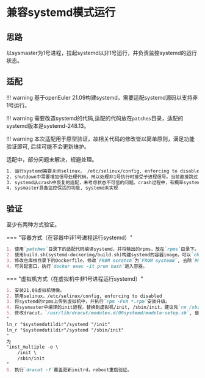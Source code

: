 # 兼容systemd模式运行

## 思路
以sysmaster为1号进程，拉起systemd以非1号运行，并负责监控systemd的运行状态。

## 适配
!!! warning
    基于openEuler 21.09构建systemd，需要适配systemd源码以支持非1号运行。

!!! warning
    需要改造systemd的代码,适配的代码放在`patches`目录，适配的systemd版本是systemd-248.13。

!!! warning
    本次适配用于原型验证，故相关代码的修改皆以简单原则，满足功能验证即可, 后续可能不会更新维护。

适配中，部分问题未解决，规避处理。

```bash
1. 运行systemd需要关闭selinux， /etc/selinux/config, enforcing to disabled
2. shutdown中需要增加信号处理代码，用以处理非1号执行时接受子进程信号。当前直接跳过，不做处理。
3. systemd从crash中恢复的适配，未考虑状态不可信的问题。crash过程中，有概率systemd无法从crash中恢复。
4. sysmaster具备监控保活的功能, systemd未实现
```

## 验证
至少有两种方式验证。

=== "容器方式（在容器中非1号进程运行systemd）"

```markdown
1. 使用`patches`目录下的适配代码编译systemd，并将输出的rpms，放在`rpms`目录下。
2. 使用build.sh(systemd-dockerimg/build.sh)构建systemd的容器image。可以`chroot rootfs  /bin/bash`，通过`password`命令修改登录密码，然后执行`build.sh`更新镜像。
3. 修改仓库根目录下的Dockerfile，修改`FROM scratch`为`FROM systemd`, 去除`#RUN rm -f /sbin/init`注释 并在根目录下执行`./docker-run.sh /usr/lib/systemd/systemd`
4. 可另起窗口，执行`docker exec -it prun bash`进入容器。
```

=== "虚拟机方式（在虚拟机中非1号进程运行systemd）"

```markdown
1. 安装21.09虚拟机镜像。
2. 禁用selinux，/etc/selinux/config, enforcing to disabled
3. 将systemd的rpms上传到虚拟机中，并执行`rpm -Fvh *.rpm`安装升级。
4. 将sysmaster中编译的init进程，替换到虚拟机/init, /sbin/init，建议先`rm /sbin/init`删除init软链接，否则会覆盖systemd程序。
5. 修改dracut，`/usr/lib/dracut/modules.d/00systemd/module-setup.sh`, 替换
"
ln_r "$systemdutildir"/systemd "/init"
ln_r "$systemdutildir"/systemd "/sbin/init"
"
为
"inst_multiple -o \
    /init \
    /sbin/init
"
6. 执行`dracut -f`覆盖更新initrd，reboot重启验证。
```
